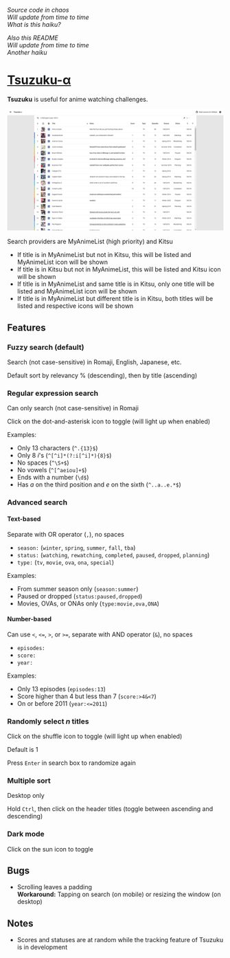 *Source code in chaos<br>
Will update from time to time<br>
What is this haiku?*

*Also this README<br>
Will update from time to time<br>
Another haiku*

# [Tsuzuku-α](https://kuzutsu.github.io/tsuzuku/test/)
**Tsuzuku** is useful for anime watching challenges.

![](https://raw.githubusercontent.com/kuzutsu/tsuzuku/master/test/preview.png)

Search providers are MyAnimeList (high priority) and Kitsu
* If title is in MyAnimeList but not in Kitsu, this will be listed and MyAnimeList icon will be shown
* If title is in Kitsu but not in MyAnimeList, this will be listed and Kitsu icon will be shown
* If title is in MyAnimeList and same title is in Kitsu, only one title will be listed and MyAnimeList icon will be shown
* If title is in MyAnimeList but different title is in Kitsu, both titles will be listed and respective icons will be shown

## Features
### Fuzzy search (default)
Search (not case-sensitive) in Romaji, English, Japanese, etc.

Default sort by relevancy % (descending), then by title (ascending)

### Regular expression search
Can only search (not case-sensitive) in Romaji

Click on the dot-and-asterisk icon to toggle (will light up when enabled)

Examples:
* Only 13 characters (`^.{13}$`)
* Only 8 *i*'s (`^[^i]*(?:i[^i]*){8}$`)
* No spaces (`^\S+$`)
* No vowels (`^[^aeiou]+$`)
* Ends with a number (`\d$`)
* Has *a* on the third position and *e* on the sixth (`^..a..e.*$`)

### Advanced search
#### Text-based
Separate with OR operator (`,`), no spaces
* `season:` (`winter`, `spring`, `summer`, `fall`, `tba`)
* `status:` (`watching`, `rewatching`, `completed`, `paused`, `dropped`, `planning`)
* `type:` (`tv`, `movie`, `ova`, `ona`, `special`)

Examples:
* From summer season only (`season:summer`)
* Paused or dropped (`status:paused,dropped`)
* Movies, OVAs, or ONAs only (`type:movie,ova,ONA`)

#### Number-based
Can use `<`, `<=`, `>`, or `>=`, separate with AND operator (`&`), no spaces
* `episodes:`
* `score:`
* `year:`

Examples:
* Only 13 episodes (`episodes:13`)
* Score higher than 4 but less than 7 (`score:>4&<7`)
* On or before 2011 (`year:<=2011`)

### Randomly select *n* titles
Click on the shuffle icon to toggle (will light up when enabled)

Default is 1

Press `Enter` in search box to randomize again

### Multiple sort
Desktop only

Hold `Ctrl`, then click on the header titles (toggle between ascending and descending)

### Dark mode
Click on the sun icon to toggle

## Bugs
* Scrolling leaves a padding<br>
**Workaround:** Tapping on search (on mobile) or resizing the window (on desktop)

## Notes
* Scores and statuses are at random while the tracking feature of Tsuzuku is in development
